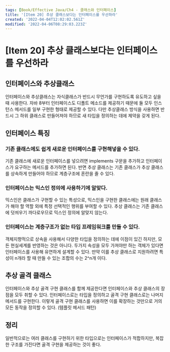 ```yaml
---
tags: [Book/Effective Java/Ch4 - 클래스와 인터페이스]
title: '[Item 20] 추상 클래스보다는 인터페이스를 우선하라'
created: '2022-04-04T12:02:02.561Z'
modified: '2022-04-06T08:29:03.223Z'
---
```


# [Item 20] 추상 클래스보다는 인터페이스를 우선하라

## 인터페이스와 추상클래스

인터페이스와 추상클래스는 자식클래스가 반드시 무언가를 구현하도록 유도하고 싶을때 사용한다. 자바 8부터 인터페이스도 디폴트 메소드를 제공하기 때문에 둘 모두 인스턴스 메서드를 일부 구현한 형태로 제공할 수 있다. 다만 추상클래스 방식을 사용하면 반드시 그 하위 클래스로 만들어져야 하므로 새 타입을 정의하는 데에 제약을 갖게 된다.

## 인터페이스 특징

### 기존 클래스에도 쉽게 새로운 인터페이스를 구현해넣을 수 있다.

기존 클래스에 새로운 인터페이스를 넣으려면 implements 구문을 추가하고 인터페이스가 요구하는 메서드를 추가하면 된다. 반면 추상 클래스는 기존 클래스가 추상 클래스를 상속하게 만들어야 하므로 계층구조에 혼란을 줄 수 있다.

### 인터페이스는 믹스인 정의에 사용하기에 알맞다.

믹스인은 클래스가 구현할 수 있는 특성으로, 믹스인을 구현한 클래스에는 원래 클래스가 해야 할 역할 외에 특정 선택적인 행위를 부여할 수 있다. 추상 클래스는 기존 클래스에 덧씌우기 까다로우므로 믹스인 정의에 알맞지 않는다.

### 인터페이스는 계층구조가 없는 타입 프레임워크를 만들 수 있다.

객체지향적으로 상속을 사용해서 다양한 타입을 정의하는 데에 이점이 있긴 하지만, 모든 현실세계를 반영하는 것은 아니다. 두가지 속성을 모두 가져야만 하는 객체가 있다면 인터페이스를 사용해 유연하게 설계할 수 있다. 만약 이를 추상 클래스로 지원하려면 특성이 n개라 할 때 만들 수 있는 조합의 수는 2^n개 이다.

## 추상 골격 클래스

인터페이스와 추상 골격 구현 클래스를 함께 제공한다면 인터페이스와 추상 클래스의 장점을 모두 취할 수 있다. 인터페이스로는 타입을 정의하고 골격 구현 클래스로는 나머지 메서드를 구현한다. 이렇게 골격 구현 클래스를 사용하면 이를 확장하는 것만으로 거의 모든 동작을 정의할 수 있다. (템플릿 메서드 패턴)

## 정리

일반적으로는 여러 클래스를 구현하기 위한 타입으로는 인터페이스가 적합하지만, 복잡한 구조를 가진다면 골격 구현을 제공하는 것이 좋다. 
